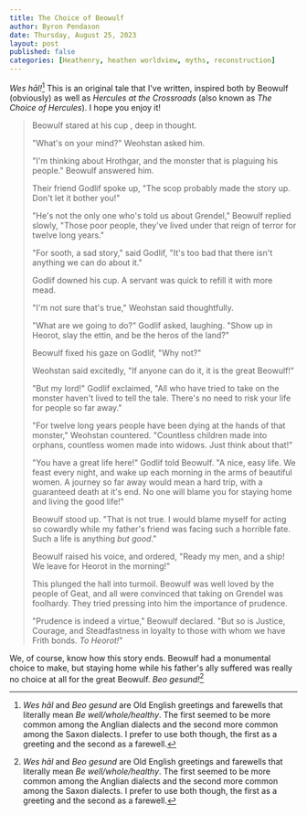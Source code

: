 ```yaml
---
title: The Choice of Beowulf
author: Byron Pendason
date: Thursday, August 25, 2023
layout: post
published: false
categories: [Heathenry, heathen worldview, myths, reconstruction]
---
```


*Wes hāl!*[^1] This is an original tale that I've written, inspired both by Beowulf (obviously) as well as *Hercules at the Crossroads* (also known as *The Choice of Hercules*). I hope you enjoy it!

> Beowulf stared at his cup , deep in thought.
>    
> "What's on your mind?" Weohstan asked him.
>    
> "I'm thinking about Hrothgar, and the monster that is plaguing his people." Beowulf answered him.
>    
> Their friend Godlif spoke up, "The scop probably made the story up. Don't let it bother you!"
>    
> "He's not the only one who's told us about Grendel," Beowulf replied slowly, "Those poor people, they've lived under that reign of terror for twelve long years."
>    
> "For sooth, a sad story," said Godlif, "It's too bad that there isn't anything we can do about it."
>     
> Godlif downed his cup. A servant was quick to refill it with more mead.
>    
> "I'm not sure that's true," Weohstan said thoughtfully.
>    
> "What are we going to do?" Godlif asked, laughing. "Show up in Heorot, slay the ettin, and be the heros of the land?"
>     
> Beowulf fixed his gaze on Godlif, "Why not?"
>     
> Weohstan said excitedly, "If anyone can do it, it is the great Beowulf!"
>     
> "But my lord!" Godlif exclaimed, "All who have tried to take on the monster haven't lived to tell the tale. There's no need to risk your life for people so far away."
>    
> "For twelve long years people have been dying at the hands of that monster," Weohstan countered. "Countless children made into orphans, countless women made into widows. Just think about that!"
>    
> "You have a great life here!" Godlif told Beowulf. "A nice, easy life. We feast every night, and wake up each morning in the arms of beautiful women. A journey so far away would mean a hard trip, with a guaranteed death at it's end. No one will blame you for staying home and living the good life!"
>    
> Beowulf stood up. "That is not true. I would blame myself for acting so cowardly while my father's friend was facing such a horrible fate. Such a life is anything *but good*."
>    
> Beowulf raised his voice, and ordered, "Ready my men, and a ship! We leave for Heorot in the morning!"
>     
> This plunged the hall into turmoil. Beowulf was well loved by the people of Geat, and all were convinced that taking on Grendel was foolhardy. They tried pressing into him the importance of prudence.
>     
> "Prudence is indeed a virtue," Beowulf declared. "But so is Justice, Courage, and Steadfastness in loyalty to those with whom we have Frith bonds. *To Heorot!*"

We, of course, know how this story ends. Beowulf had a monumental choice to make, but staying home while his father's ally suffered was really no choice at all for the great Beowulf. *Beo gesund!*[^1]

[^1]: *Wes hāl* and *Beo gesund* are Old English greetings and farewells that literally mean *Be well/whole/healthy*. The first seemed to be more common among the Anglian dialects and the second more common among the Saxon dialects. I prefer to use both though, the first as a greeting and the second as a farewell.

[^2]: A bard